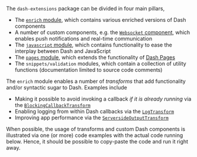 The `dash-extensions` package can be divided in four main pillars,

* The [`enrich` module](sections/enrich), which contains various enriched versions of Dash components
* A number of custom components, e.g. the [`Websocket` component](components/websocket), which enables push notifications and real-time communication
* The [`javascript` module](sections/javascript), which contains functionality to ease the interplay between Dash and JavaScript
* The [`pages` module](sections/pages), which extends the functionality of [Dash Pages](https://dash.plotly.com/urls)
* The `snippets/validation` modules, which contain a collection of utility functions (documentation limited to source code comments)

The `enrich` module enables a number of _transforms_ that add functionality and/or syntactic sugar to Dash. Examples include

* Making it possible to avoid invoking a callback _if it is already running_ via the [`BlockingCallbackTransform`](transforms/blocking_callback_transform)
* Enabling logging from within Dash callbacks via the [`LogTransform`](transforms/log_transform)
* Improving app performance via the [`ServersideOutputTransform`](transforms/serverside_output_transform)

When possible, the usage of transforms and custom Dash components is illustrated via one (or more) code examples with the actual code running below. Hence, it should be possible to copy-paste the code and run it right away.